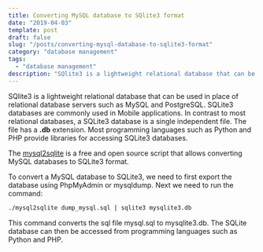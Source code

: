 ```yaml
---
title: Converting MySQL database to SQlite3 format
date: "2019-04-03"
template: post
draft: false
slug: "/posts/converting-mysql-database-to-sqlite3-format"
category: "database management"
tags:
  - "database management"
description: "SQlite3 is a lightweight relational database that can be used in place of relational database servers such as MySQL and PostgreSQL. SQLite3 databases are commonly used in Mobile applications. In contrast to most relational databases, a SQLite3 database is a single independent file. The file has a .db extension. Most programming languages such as Python and PHP provide libraries for accessing SQLite3 databases."
---
```


SQlite3 is a lightweight relational database that can be used in place of relational database servers such as MySQL and PostgreSQL. SQLite3 databases are commonly used in Mobile applications. In contrast to most relational databases, a SQLite3 database is a single independent file. The file has a **.db** extension. Most programming languages such as Python and PHP provide libraries for accessing SQLite3 databases.

The [mysql2sqlite](https://github.com/dumblob/mysql2sqlite) is a free and open source script that allows converting MySQL databases to SQLite3 format.

To convert a MySQL database to SQLite3, we need to first export the database using PhpMyAdmin or mysqldump. Next we need to run the command:

```bash
./mysql2sqlite dump_mysql.sql | sqlite3 mysqlite3.db
```

This command converts the sql file mysql.sql to mysqlite3.db. The SQLite database can then be accessed from programming languages such as Python and PHP.
